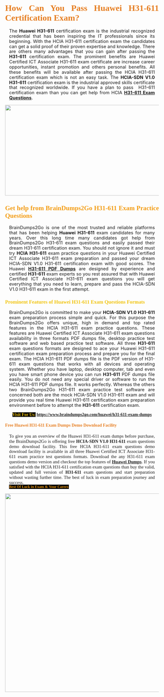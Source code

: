 <h1 style="text-align: justify;"><span style="font-family:Georgia,serif;"><span style="color:#e67e22;"><strong>How Can You Pass Huawei H31-611 Certification Exam?</strong></span></span></h1>

<p style="text-align:justify; margin:0in 10pt"><span style="font-size:11pt"><span style="line-height:115%"><span sans-serif="" style="font-family:Calibri,">The <strong>Huawei H31-611</strong> certification exam is the industrial recognized credential that has been inspiring the IT professionals since its beginning. With the HCIA H31-611 certification exam the candidates can get a solid proof of their proven expertise and knowledge. There are others many advantages that you can gain after passing the <strong> H31-611</strong> certification exam. The prominent benefits are Huawei Certified ICT Associate H31-611 exam certificate are increase career opportunities, instant promotion and others personal benefits. All these benefits will be available after passing the HCIA H31-611 certification exam which is not an easy task. The <strong>HCIA-SDN V1.0 H31-611</strong> certification exam is the industrial approved skills certificate that recognized worldwide. If you have a plan to pass  H31-611 certification exam than you can get help from HCIA <strong><a href="https://www.braindumps2go.com/huawei/h31-611-exam-dumps">H31-611 Exam Questions</a></strong>.</span></span></span></p>

<p style="text-align: center;"><a href="https://www.braindumps2go.com/huawei/h31-611-exam-dumps"><img alt="" src="https://i.imgur.com/Oa51Xhq.jpeg" style="width: 750px; height: 297px;" /><span style="display: none;"> </span></a></p>

<h2 style="text-align: justify;"><span style="font-family:Georgia,serif;"><span style="color:#f39c12;"><strong>Get help from BrainDumps2Go H31-611 Exam Practice Questions</strong></span></span></h2>

<p style="text-align:justify; margin:0in 10pt"><span style="font-size:11pt"><span style="line-height:115%"><span sans-serif="" style="font-family:Calibri,">BrainDumps2Go is one of the most trusted and reliable platforms that has been helping <strong>Huawei H31-611</strong> exam candidates for many years. Over this long time many candidates got help from BrainDumps2Go H31-611 exam questions and easily passed their dream H31-611 certification exam. You should not ignore it and must try <strong>HCIA H31-611</strong> exam practice questions in your Huawei Certified ICT Associate H31-611 exam preparation and passed your dream HCIA-SDN V1.0 H31-611 certification exam with good scores. The Huawei <strong><a href="https://www.braindumps2go.com/huawei/h31-611-exam-dumps">H31-611 PDF Dumps</a></strong> are designed by experience and certified <strong> H31-611</strong> exam experts so you rest assured that with Huawei Certified ICT Associate H31-611 exam questions you will get everything that you need to learn, prepare and pass the HCIA-SDN V1.0 H31-611 exam in the first attempt. </span></span></span></p>

<h3 style="text-align: justify;"><span style="font-family:Georgia,serif;"><span style="color:#f1c40f;"><strong>Prominent Features of Huawei H31-611 Exam Questions Formats</strong></span></span></h3>

<p style="text-align:justify; margin:0in 10pt"><span style="font-size:11pt"><span style="line-height:115%"><span sans-serif="" style="font-family:Calibri,">BrainDumps2Go is committed to make your <strong>HCIA-SDN V1.0 H31-611</strong> exam preparation process simple and quick. For this purpose the BrainDumps2Go offers unique, high in demand and top rated features in the HCIA H31-611 exam practice questions. These features are Huawei Certified ICT Associate H31-611 exam questions availability in three formats PDF dumps file, desktop practice test software and web based practice test software. All three <strong> H31-611</strong> exam questions formats are designed to ace your Huawei H31-611 certification exam preparation process and prepare you for the final exam. The HCIA H31-611 PDF dumps file is the PDF version of H31-611 exam questions that works with all devices and operating system. Whether you have laptop, desktop computer, tab and even you have smart phone device you can run <strong> H31-611</strong> PDF dumps file easily. You do not need any special driver or software to run the HCIA H31-611 PDF dumps file. It works perfectly. Whereas the others two BrainDumps2Go H31-611 exam practice test software are concerned both are the mock HCIA-SDN V1.0 H31-611 exam and will provide you real time Huawei H31-611 certification exam preparation environment before to attempt the <strong> H31-611</strong> certification exam.</span></span></span></p>

<p style="text-align: center;"><span style="font-family:Georgia,serif;"><strong><span style="color:#f1c40f;"><span style="background-color:#000000;">Visit For Us:</span></span> <a href="https://www.braindumps2go.com/huawei/h31-611-exam-dumps">https://www.braindumps2go.com/huawei/h31-611-exam-dumps</a></strong></span></p>

<h4 style="text-align: justify;"><span style="font-family:Georgia,serif;"><span style="color:#e67e22;"><strong>Free Huawei H31-611 Exam Dumps Demo Download Facility</strong></span></span></h4>

<p style="text-align:justify; margin:0in 10pt"><span style="font-size:11pt"><span style="line-height:115%"><span sans-serif="" style="font-family:Calibri,"><span style="font-family:Georgia,serif;">To give you an overview of the Huawei H31-611 exam dumps before purchase, the BrainDumps2Go is offering free <strong>HCIA-SDN V1.0 H31-611</strong> exam questions demo download facility. This free HCIA H31-611 exam questions demo download facility is available in all three Huawei Certified ICT Associate H31-611 exam practice test questions formats. Download the any H31-611 exam questions demo version and checkout the top features of <strong><a href="https://www.braindumps2go.com/huawei-exam-dumps">Huawei Dumps</a></strong>. If you satisfied with the HCIA H31-611 certification exam questions than buy the valid, updated and full version of <strong> H31-611</strong> exam questions and start preparation without wasting further time. The best of luck in exam preparation journey and success.</span></span></span></span></p>

<p style="text-align:justify; margin:0in 10pt"><strong><span style="font-size:12px;"><span style="color:#f39c12;"><span style="font-family:Georgia,serif;"><strong><span style="line-height:115%"><span style="background-color:#000000;">Best Of Luck in Exam & Your Career.</span></span></strong></span></span></span></strong></p>

<p style="text-align: center;"><strong><a href="https://www.braindumps2go.com/huawei/h31-611-exam-dumps"><img alt="" src="https://i.imgur.com/71HcEHp.jpeg" style="width: 600px; height: 650px;" /></a></strong></p>
